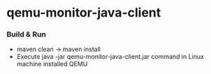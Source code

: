 # qemu-monitor-java-client

### Build & Run
- maven clean -> maven install
- Execute java -jar qemu-monitor-java-client.jar command in Linux machine installed QEMU 